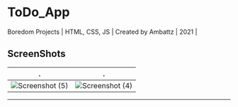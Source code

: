 # ToDo_App
Boredom Projects | HTML, CSS, JS | Created by Ambattz | 2021 |

## ScreenShots
.         | .
:-------------------------:|:-------------------------:
![Screenshot (5)](https://user-images.githubusercontent.com/69767685/142353228-53a4e1a0-61c2-4990-832d-ab01359bca9d.png) | ![Screenshot (4)](https://user-images.githubusercontent.com/69767685/142353234-c21be548-af4e-447d-a941-c0638838ba8c.png)

---

